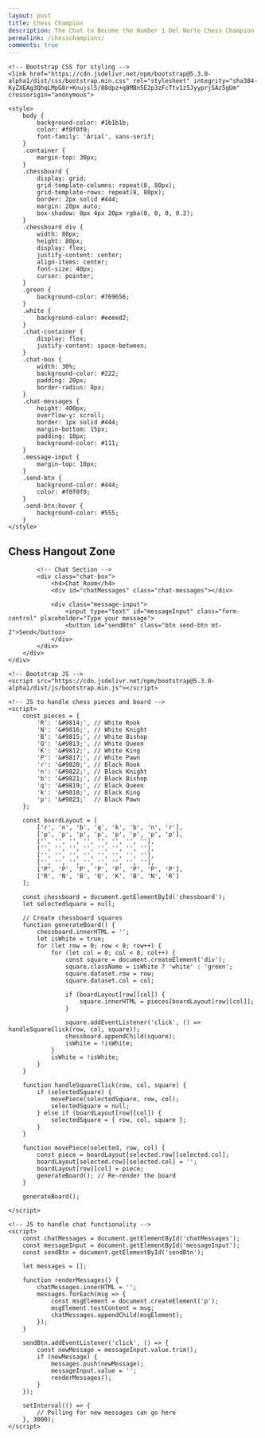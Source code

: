 ```yaml
---
layout: post
title: Chess Champion
description: The Chat to Become the Number 1 Del Norte Chess Champion
permalink: /chesschampions/
comments: true
---
```


<html lang="en">

<head>
    <meta charset="UTF-8">
    <meta name="viewport" content="width=device-width, initial-scale=1.0">
    <meta http-equiv="X-UA-Compatible" content="ie=edge">
    <title>Chess Hangout Zone</title>

    <!-- Bootstrap CSS for styling -->
    <link href="https://cdn.jsdelivr.net/npm/bootstrap@5.3.0-alpha1/dist/css/bootstrap.min.css" rel="stylesheet" integrity="sha384-KyZXEAg3QhqLMpG8r+Knujsl5/88dpz+q8MBn5E2p3zFcTtv1z5JyyprjSAz5gUm" crossorigin="anonymous">
    
    <style>
        body {
            background-color: #1b1b1b;
            color: #f0f0f0;
            font-family: 'Arial', sans-serif;
        }
        .container {
            margin-top: 30px;
        }
        .chessboard {
            display: grid;
            grid-template-columns: repeat(8, 80px);
            grid-template-rows: repeat(8, 80px);
            border: 2px solid #444;
            margin: 20px auto;
            box-shadow: 0px 4px 20px rgba(0, 0, 0, 0.2);
        }
        .chessboard div {
            width: 80px;
            height: 80px;
            display: flex;
            justify-content: center;
            align-items: center;
            font-size: 40px;
            cursor: pointer;
        }
        .green {
            background-color: #769656;
        }
        .white {
            background-color: #eeeed2;
        }
        .chat-container {
            display: flex;
            justify-content: space-between;
        }
        .chat-box {
            width: 30%;
            background-color: #222;
            padding: 20px;
            border-radius: 8px;
        }
        .chat-messages {
            height: 400px;
            overflow-y: scroll;
            border: 1px solid #444;
            margin-bottom: 15px;
            padding: 10px;
            background-color: #111;
        }
        .message-input {
            margin-top: 10px;
        }
        .send-btn {
            background-color: #444;
            color: #f0f0f0;
        }
        .send-btn:hover {
            background-color: #555;
        }
    </style>
</head>

<body>
    <div class="container">
        <h2 class="text-center">Chess Hangout Zone</h2>
        <div class="chat-container">
            <!-- Chessboard -->
            <div class="chessboard" id="chessboard">
                <!-- Generate chessboard squares dynamically -->
            </div>

            <!-- Chat Section -->
            <div class="chat-box">
                <h4>Chat Room</h4>
                <div id="chatMessages" class="chat-messages"></div>

                <div class="message-input">
                    <input type="text" id="messageInput" class="form-control" placeholder="Type your message">
                    <button id="sendBtn" class="btn send-btn mt-2">Send</button>
                </div>
            </div>
        </div>
    </div>

    <!-- Bootstrap JS -->
    <script src="https://cdn.jsdelivr.net/npm/bootstrap@5.3.0-alpha1/dist/js/bootstrap.min.js"></script>

    <!-- JS to handle chess pieces and board -->
    <script>
        const pieces = {
            'R': '&#9814;', // White Rook
            'N': '&#9816;', // White Knight
            'B': '&#9815;', // White Bishop
            'Q': '&#9813;', // White Queen
            'K': '&#9812;', // White King
            'P': '&#9817;', // White Pawn
            'r': '&#9820;', // Black Rook
            'n': '&#9822;', // Black Knight
            'b': '&#9821;', // Black Bishop
            'q': '&#9819;', // Black Queen
            'k': '&#9818;', // Black King
            'p': '&#9823;'  // Black Pawn
        };

        const boardLayout = [
            ['r', 'n', 'b', 'q', 'k', 'b', 'n', 'r'],
            ['p', 'p', 'p', 'p', 'p', 'p', 'p', 'p'],
            ['', '', '', '', '', '', '', ''],
            ['', '', '', '', '', '', '', ''],
            ['', '', '', '', '', '', '', ''],
            ['', '', '', '', '', '', '', ''],
            ['P', 'P', 'P', 'P', 'P', 'P', 'P', 'P'],
            ['R', 'N', 'B', 'Q', 'K', 'B', 'N', 'R']
        ];

        const chessboard = document.getElementById('chessboard');
        let selectedSquare = null;

        // Create chessboard squares
        function generateBoard() {
            chessboard.innerHTML = '';
            let isWhite = true;
            for (let row = 0; row < 8; row++) {
                for (let col = 0; col < 8; col++) {
                    const square = document.createElement('div');
                    square.className = isWhite ? 'white' : 'green';
                    square.dataset.row = row;
                    square.dataset.col = col;

                    if (boardLayout[row][col]) {
                        square.innerHTML = pieces[boardLayout[row][col]];
                    }

                    square.addEventListener('click', () => handleSquareClick(row, col, square));
                    chessboard.appendChild(square);
                    isWhite = !isWhite;
                }
                isWhite = !isWhite;
            }
        }

        function handleSquareClick(row, col, square) {
            if (selectedSquare) {
                movePiece(selectedSquare, row, col);
                selectedSquare = null;
            } else if (boardLayout[row][col]) {
                selectedSquare = { row, col, square };
            }
        }

        function movePiece(selected, row, col) {
            const piece = boardLayout[selected.row][selected.col];
            boardLayout[selected.row][selected.col] = '';
            boardLayout[row][col] = piece;
            generateBoard(); // Re-render the board
        }

        generateBoard();

    </script>

    <!-- JS to handle chat functionality -->
    <script>
        const chatMessages = document.getElementById('chatMessages');
        const messageInput = document.getElementById('messageInput');
        const sendBtn = document.getElementById('sendBtn');

        let messages = [];

        function renderMessages() {
            chatMessages.innerHTML = '';
            messages.forEach(msg => {
                const msgElement = document.createElement('p');
                msgElement.textContent = msg;
                chatMessages.appendChild(msgElement);
            });
        }

        sendBtn.addEventListener('click', () => {
            const newMessage = messageInput.value.trim();
            if (newMessage) {
                messages.push(newMessage);
                messageInput.value = '';
                renderMessages();
            }
        });

        setInterval(() => {
            // Polling for new messages can go here
        }, 3000);
    </script>
</body>

</html>
